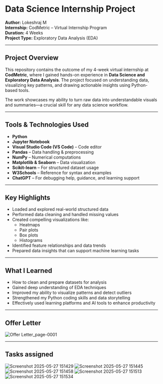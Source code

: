 # Data Science Internship Project

**Author:** Lokeshraj M  
**Internship:** CodMetric – Virtual Internship Program  
**Duration:** 4 Weeks  
**Project Type:** Exploratory Data Analysis (EDA)

---

##  Project Overview

This repository contains the outcome of my 4-week virtual internship at **CodMetric**, where I gained hands-on experience in **Data Science and Exploratory Data Analysis**. The project focused on understanding data, visualizing key patterns, and drawing actionable insights using Python-based tools.

The work showcases my ability to turn raw data into understandable visuals and summaries—a crucial skill for any data science workflow.

---

## Tools & Technologies Used

- **Python**
- **Jupyter Notebook**
- **Visual Studio Code (VS Code)** – Code editor
- **Pandas** – Data handling & preprocessing  
- **NumPy** – Numerical computations  
- **Matplotlib & Seaborn** – Data visualization  
- **Scikit-learn** – For structured dataset usage  
- **W3Schools** – Reference for syntax and examples  
- **ChatGPT** – For debugging help, guidance, and learning support

---

## Key Highlights

- Loaded and explored real-world structured data
- Performed data cleaning and handled missing values
- Created compelling visualizations like:
  - Heatmaps
  - Pair plots
  - Box plots
  - Histograms
- Identified feature relationships and data trends
- Prepared data insights that can support machine learning tasks

---

## What I Learned

- How to clean and prepare datasets for analysis
- Gained deep understanding of EDA techniques
- Improved my ability to visualize patterns and detect outliers
- Strengthened my Python coding skills and data storytelling
- Effectively used learning platforms and AI tools to enhance productivity

---

## Offer Letter 
![Offer Letter_page-0001](https://github.com/user-attachments/assets/4f9e6e23-3b4e-4509-bc80-d9a564003157)

---

## Tasks assigned
![Screenshot 2025-05-27 151429](https://github.com/user-attachments/assets/4b36c34a-1221-4ec2-b748-3f9342f3a0eb)
![Screenshot 2025-05-27 151445](https://github.com/user-attachments/assets/aefed170-662b-4a56-b251-1880984747ff)
![Screenshot 2025-05-27 151458](https://github.com/user-attachments/assets/816bf8e4-6b7b-44a5-855c-e821f8766e1c)
![Screenshot 2025-05-27 151513](https://github.com/user-attachments/assets/effdcfd8-f720-496a-add1-fea258b9d464)
![Screenshot 2025-05-27 151534](https://github.com/user-attachments/assets/f531474f-3035-4d5d-b832-d8f77e3233b8)










